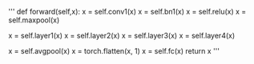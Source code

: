 '''
def forward(self,x):
  x = self.conv1(x)
  x = self.bn1(x)
  x = self.relu(x)
  x = self.maxpool(x)
  
  x = self.layer1(x)
  x = self.layer2(x)
  x = self.layer3(x)
  x = self.layer4(x)
  
  x = self.avgpool(x)
  x = torch.flatten(x, 1)
  x = self.fc(x)
  return x
'''
